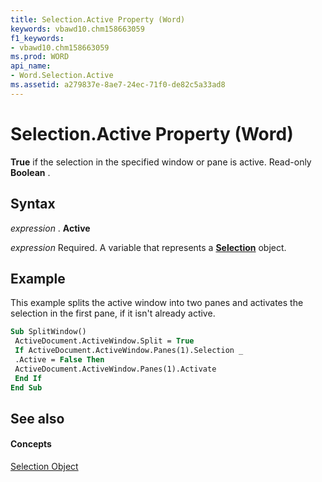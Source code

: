 ```yaml
---
title: Selection.Active Property (Word)
keywords: vbawd10.chm158663059
f1_keywords:
- vbawd10.chm158663059
ms.prod: WORD
api_name:
- Word.Selection.Active
ms.assetid: a279837e-8ae7-24ec-71f0-de82c5a33ad8
---
```



# Selection.Active Property (Word)

 **True** if the selection in the specified window or pane is active. Read-only **Boolean** .


## Syntax

 _expression_ . **Active**

 _expression_ Required. A variable that represents a **[Selection](selection-object-word.md)** object.


## Example

This example splits the active window into two panes and activates the selection in the first pane, if it isn't already active.


```vb
Sub SplitWindow() 
 ActiveDocument.ActiveWindow.Split = True 
 If ActiveDocument.ActiveWindow.Panes(1).Selection _ 
 .Active = False Then 
 ActiveDocument.ActiveWindow.Panes(1).Activate 
 End If 
End Sub
```


## See also


#### Concepts


[Selection Object](selection-object-word.md)

